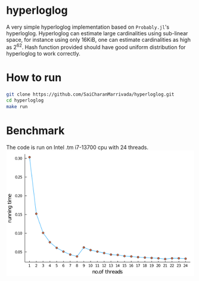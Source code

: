 # hyperloglog

A very simple hyperloglog implementation based on `Probably.jl`'s hyperloglog. Hyperloglog can estimate large cardinalities using sub-linear space, for instance using only 16KiB, one can estimate cardinalities as high as $2^{62}$. Hash function provided should have good uniform distribution for hyperloglog to work correctly.

# How to run
```bash
git clone https://github.com/SaiCharanMarrivada/hyperloglog.git
cd hyperloglog
make run
```

# Benchmark
The code is run on Intel .tm i7-13700 cpu with 24 threads. ![](./running_times.png?raw=true)
